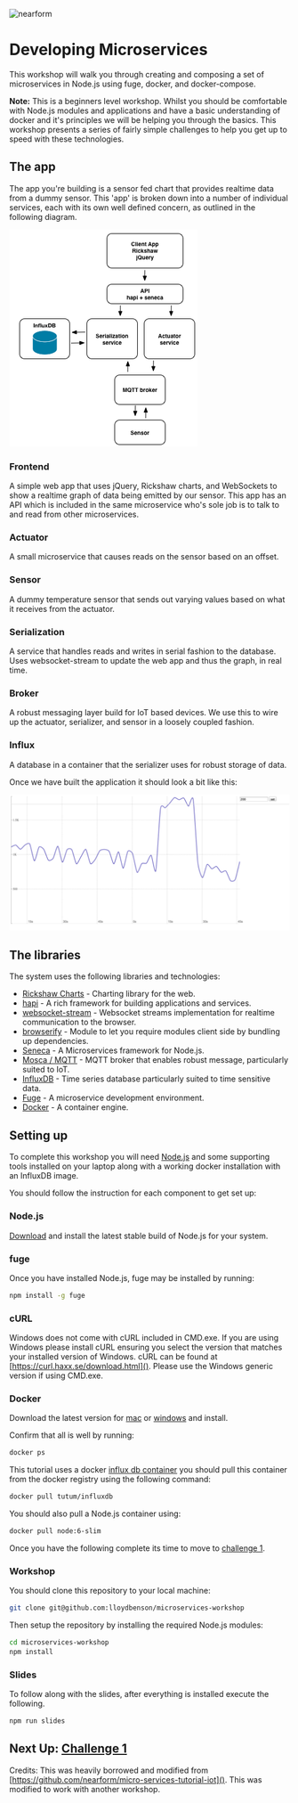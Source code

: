 ![nearform](https://rawgit.com/nearform/msworkshop/master/assets/banner.svg)

# Developing Microservices
This workshop will walk you through creating and composing a set of
microservices in Node.js using fuge, docker, and docker-compose.

__Note:__ This is a beginners level workshop. Whilst you should be comfortable
with Node.js modules and applications and have a basic understanding of docker
and it's principles we will be helping you through the basics. This workshop
presents a series of fairly simple challenges to help you get up to speed with
these technologies.

## The app
The app you're building is a sensor fed chart that provides realtime data from a
dummy sensor. This 'app' is broken down into a number of individual services,
each with its own well defined concern, as outlined in the following diagram.

![image](./images/target.png)


### Frontend
A simple web app that uses jQuery, Rickshaw charts, and WebSockets to show
a realtime graph of data being emitted by our sensor. This app has an API
which is included in the same microservice who's sole job is to talk to
and read from other microservices.

### Actuator
A small microservice that causes reads on the sensor based on an offset.

### Sensor
A dummy temperature sensor that sends out varying values based on what it
receives from the actuator.

### Serialization
A service that handles reads and writes in serial fashion to the database. Uses
websocket-stream to update the web app and thus the graph, in real time.

### Broker
A robust messaging layer build for IoT based devices. We use this to wire up
the actuator, serializer, and sensor in a loosely coupled fashion.

### Influx
A database in a container that the serializer uses for robust storage of data.

Once we have built the application it should look a bit like this:

![image](./images/screen.png)

## The libraries
The system uses the following libraries and technologies:

* [Rickshaw Charts](http://code.shutterstock.com/rickshaw/) - Charting library for the web.
* [hapi](http://hapijs.com/) - A rich framework for building applications and services.
* [websocket-stream](https://www.npmjs.com/package/websocket-stream) - Websocket streams implementation for realtime communication to the browser.
* [browserify](http://browserify.org/) - Module to let you require modules client side by bundling up dependencies.
* [Seneca](http://senecajs.org/) - A Microservices framework for Node.js.
* [Mosca / MQTT](https://github.com/mcollina/mosca) - MQTT broker that enables robust message, particularly suited to IoT.
* [InfluxDB](https://influxdb.com/) - Time series database particularly suited to time sensitive data.
* [Fuge](https://github.com/apparatus/fuge) - A microservice development environment.
* [Docker](https://www.docker.com) - A container engine.


## Setting up
To complete this workshop you will need
[Node.js](https://nodejs.org/en/download/) and some supporting tools installed
on your laptop along with a working docker installation with an InfluxDB image.

You should follow the instruction for each component to get set up:

### Node.js
[Download](https://nodejs.org/en/download/) and install the latest stable build
of Node.js for your system.

### fuge
Once you have installed Node.js, fuge may be installed by running:

```bash
npm install -g fuge
```

### cURL
Windows does not come with cURL included in CMD.exe. If you are using Windows
please install cURL ensuring you select the version that matches your installed
version of Windows. cURL can be found at [https://curl.haxx.se/download.html]().
Please use the Windows generic version if using CMD.exe.

### Docker
Download the latest version for [mac](https://docs.docker.com/docker-for-mac/)
or [windows](https://docs.docker.com/docker-for-windows/) and install.

Confirm that all is well by running:

```bash
docker ps
```

This tutorial uses a docker [influx db
container](https://hub.docker.com/r/tutum/influxdb/) you should pull this
container from the docker registry using the following command:

```bash
docker pull tutum/influxdb
```

You should also pull a Node.js container using:

```bash
docker pull node:6-slim
```

Once you have the following complete its time to move to [challenge 1](./challenge1/README.md).


### Workshop
You should clone this repository to your local machine:

```bash
git clone git@github.com:lloydbenson/microservices-workshop
```

Then setup the repository by installing the required Node.js modules:

```bash
cd microservices-workshop
npm install
```

### Slides

To follow along with the slides, after everything is installed execute the
following.

```bash
npm run slides
```

## Next Up: [Challenge 1](./challenge1/README.md)

Credits:  This was heavily borrowed and modified from
[https://github.com/nearform/micro-services-tutorial-iot]().  This was modified to
work with another workshop.


[Docker Cheat Sheet]: https://github.com/wsargent/docker-cheat-sheet
